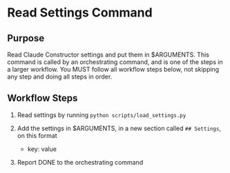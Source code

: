 # Read Settings Command

## Purpose

Read Claude Constructor settings and put them in $ARGUMENTS.
This command is called by an orchestrating command, and is one of the steps in a larger workflow.
You MUST follow all workflow steps below, not skipping any step and doing all steps in order.

## Workflow Steps

1. Read settings by running `python scripts/load_settings.py`

2. Add the settings in $ARGUMENTS, in a new section called `## Settings`, on this format
    - key: value

3. Report DONE to the orchestrating command